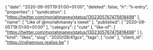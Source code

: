 {
  "date": "2020-09-05T19:51:00+01:00",
  "deleted": false,
  "h": "h-entry",
  "properties": {
    "syndication": [
      "https://twitter.com/moriahmaney/status/1302305767475818498"
    ],
    "name": [
      "Like of @moriahmaney's tweet"
    ],
    "published": [
      "2020-09-05T19:51:00+01:00"
    ],
    "category": [
      "cute"
    ],
    "like-of": [
      "https://twitter.com/moriahmaney/status/1302305767475818498"
    ]
  },
  "kind": "likes",
  "slug": "2020/09/41gcx",
  "tags": [
    "cute"
  ],
  "client_id": "https://indigenous.realize.be"
}
